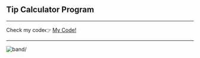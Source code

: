 <h2> Tip Calculator Program</h2>
<hr>
<span>Check my code👉 <span><a href='https://replit.com/@AhmetAydin3/day03?v=1'>My Code!</a>
<hr>
<img src='tip_calculator.gif' alt=band/>
